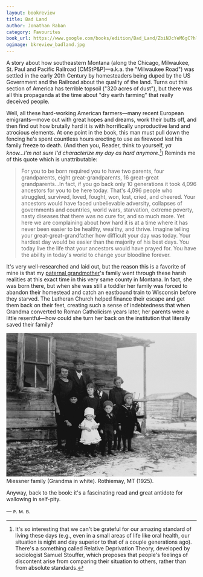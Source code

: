 ```yaml
---
layout: bookreview
title: Bad Land
author: Jonathan Raban
category: Favourites
book_url: https://www.google.com/books/edition/Bad_Land/ZbiNJcYeM6gC?hl=en&gbpv=0
ogimage: bkreview_badland.jpg
---
```

A story about how southeastern Montana (along the Chicago, Milwaukee, St. Paul and Pacific Railroad [CMStP&P]—a.k.a. the "Milwaukee Road") was settled in the early 20th Century by homesteaders being duped by the US Government and the Railroad about the quality of the land. Turns out this section of America has terrible topsoil ("320 acres of dust"), but there was all this propaganda at the time about "dry earth farming" that really deceived people.

Well, all these hard-working American farmers—many recent European emigrants—move out with great hopes and dreams, work their butts off, and then find out how brutally hard it is with horrifically unproductive land and atrocious elements. At one point in the book, this man must pull down the fencing he's spent countless hours erecting to use as firewood lest his family freeze to death. (And then you, Reader, think to yourself, *ya know...I'm not sure I'd characterize my day as hard anymore*.[^1]) Reminds me of this quote which is unattributable:
> For you to be born required you to have two parents, four grandparents, eight great-grandparents, 16 great-great grandparents...In fact, if you go back only 10 generations it took 4,096 ancestors for you to be here today. That's 4,096 people who struggled, survived, loved, fought, won, lost, cried, and cheered. Your ancestors would have faced unbelievable adversity, collapses of governments and countries, world wars, starvation, extreme poverty, nasty diseases that there was no cure for, and so much more. Yet here we are complaining about how hard it is at a time where it has never been easier to be healthy, wealthy, and thrive. Imagine telling your great-great-grandfather how difficult your day was today. Your hardest day would be easier than the majority of his best days. You today live the life that your ancestors would have prayed for. You have the ability in today's world to change your bloodline forever.

[^1]: It's so interesting that we can't be grateful for our amazing standard of living these days (e.g., even in a small areas of life like oral health, our situation is night and day superior to that of a couple generations ago). There's a something called Relative Deprivation Theory, developed by sociologist Samuel Stouffer, which proposes that people's feelings of discontent arise from comparing their situation to others, rather than from absolute standards.

It's very well-researched and laid out, but the reason this is a favorite of mine is that my <a href="https://www.wikitree.com/wiki/Miessner-9" target="_blank">paternal grandmother</a>'s family went through these harsh realities at this exact time in this very same county in Montana. In fact, she was born there, but when she was still a toddler her family was forced to abandon their homestead and catch an eastbound train to Wisconsin before they starved. The Lutheran Church helped finance their escape and get them back on their feet, creating such a sense of indebtedness that when Grandma converted to Roman Catholicism years later, her parents were a little resentful—how could she turn her back on the institution that literally saved their family?

![Miessner family in Montana](/assets/og/bkreview_Montana25.jpg)
<span class="muted small">Miessner family (Grandma in white). Rothiemay, MT (1925).</span>

Anyway, back to the book: it's a fascinating read and great antidote for wallowing in self-pity.

— ᴘ. ᴍ. ʙ.